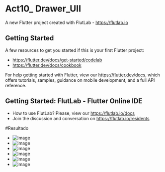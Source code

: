 # Act10_ Drawer_UII

A new Flutter project created with FlutLab - https://flutlab.io

## Getting Started

A few resources to get you started if this is your first Flutter project:

- https://flutter.dev/docs/get-started/codelab
- https://flutter.dev/docs/cookbook

For help getting started with Flutter, view our
https://flutter.dev/docs, which offers tutorials,
samples, guidance on mobile development, and a full API reference.

## Getting Started: FlutLab - Flutter Online IDE

- How to use FlutLab? Please, view our https://flutlab.io/docs
- Join the discussion and conversation on https://flutlab.io/residents

#Resultado
- ![image](https://github.com/dianadianaxd/actividad10/assets/159160020/43aa32fa-d66e-4d5e-bf4b-661034bb7d8d)
- ![image](https://github.com/dianadianaxd/actividad10/assets/159160020/90982813-2c4a-4883-a2f8-b7980e599f4a)
- ![image](https://github.com/dianadianaxd/actividad10/assets/159160020/e3ec5e22-5f42-42c0-91e2-b61cc9060f98)
- ![image](https://github.com/dianadianaxd/actividad10/assets/159160020/1f710070-27e1-4eb5-baa0-c77458ae4375)
- ![image](https://github.com/dianadianaxd/actividad10/assets/159160020/47222de7-67c3-4d63-860b-8a1786155662)
- ![image](https://github.com/dianadianaxd/actividad10/assets/159160020/28c94df3-326c-4390-8a85-57b5b48662e7)






